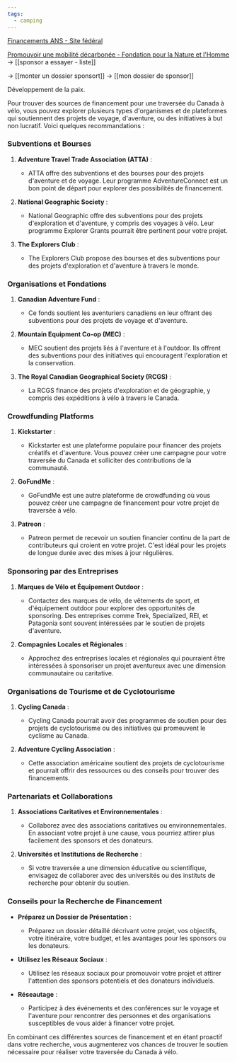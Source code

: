 ```yaml
---
tags:
  - camping
---
```

[Financements ANS - Site fédéral](https://structures.ffc.fr/outils-clubs-financements-ans/)

[Promouvoir une mobilité décarbonée - Fondation pour la Nature et l'Homme](https://www.fnh.org/mobilite-decarbonee/)
-> [[sponsor a essayer - liste]]

-> [[monter un dossier sponsort]]
-> [[mon dossier de sponsor]]

Développement de la paix.


Pour trouver des sources de financement pour une traversée du Canada à vélo, vous pouvez explorer plusieurs types d'organismes et de plateformes qui soutiennent des projets de voyage, d'aventure, ou des initiatives à but non lucratif. Voici quelques recommandations :

### Subventions et Bourses
1. **Adventure Travel Trade Association (ATTA)** :
   - ATTA offre des subventions et des bourses pour des projets d'aventure et de voyage. Leur programme AdventureConnect est un bon point de départ pour explorer des possibilités de financement.

2. **National Geographic Society** :
   - National Geographic offre des subventions pour des projets d'exploration et d'aventure, y compris des voyages à vélo. Leur programme Explorer Grants pourrait être pertinent pour votre projet.

3. **The Explorers Club** :
   - The Explorers Club propose des bourses et des subventions pour des projets d'exploration et d'aventure à travers le monde.

### Organisations et Fondations
1. **Canadian Adventure Fund** :
   - Ce fonds soutient les aventuriers canadiens en leur offrant des subventions pour des projets de voyage et d'aventure.

2. **Mountain Equipment Co-op (MEC)** :
   - MEC soutient des projets liés à l'aventure et à l'outdoor. Ils offrent des subventions pour des initiatives qui encouragent l'exploration et la conservation.

3. **The Royal Canadian Geographical Society (RCGS)** :
   - La RCGS finance des projets d'exploration et de géographie, y compris des expéditions à vélo à travers le Canada.

### Crowdfunding Platforms
1. **Kickstarter** :
   - Kickstarter est une plateforme populaire pour financer des projets créatifs et d'aventure. Vous pouvez créer une campagne pour votre traversée du Canada et solliciter des contributions de la communauté.

2. **GoFundMe** :
   - GoFundMe est une autre plateforme de crowdfunding où vous pouvez créer une campagne de financement pour votre projet de traversée à vélo.

3. **Patreon** :
   - Patreon permet de recevoir un soutien financier continu de la part de contributeurs qui croient en votre projet. C'est idéal pour les projets de longue durée avec des mises à jour régulières.

### Sponsoring par des Entreprises
1. **Marques de Vélo et Équipement Outdoor** :
   - Contactez des marques de vélo, de vêtements de sport, et d'équipement outdoor pour explorer des opportunités de sponsoring. Des entreprises comme Trek, Specialized, REI, et Patagonia sont souvent intéressées par le soutien de projets d'aventure.

2. **Compagnies Locales et Régionales** :
   - Approchez des entreprises locales et régionales qui pourraient être intéressées à sponsoriser un projet aventureux avec une dimension communautaire ou caritative.

### Organisations de Tourisme et de Cyclotourisme
1. **Cycling Canada** :
   - Cycling Canada pourrait avoir des programmes de soutien pour des projets de cyclotourisme ou des initiatives qui promeuvent le cyclisme au Canada.

2. **Adventure Cycling Association** :
   - Cette association américaine soutient des projets de cyclotourisme et pourrait offrir des ressources ou des conseils pour trouver des financements.

### Partenariats et Collaborations
1. **Associations Caritatives et Environnementales** :
   - Collaborez avec des associations caritatives ou environnementales. En associant votre projet à une cause, vous pourriez attirer plus facilement des sponsors et des donateurs.

2. **Universités et Institutions de Recherche** :
   - Si votre traversée a une dimension éducative ou scientifique, envisagez de collaborer avec des universités ou des instituts de recherche pour obtenir du soutien.

### Conseils pour la Recherche de Financement
- **Préparez un Dossier de Présentation** :
   - Préparez un dossier détaillé décrivant votre projet, vos objectifs, votre itinéraire, votre budget, et les avantages pour les sponsors ou les donateurs.
   
- **Utilisez les Réseaux Sociaux** :
   - Utilisez les réseaux sociaux pour promouvoir votre projet et attirer l'attention des sponsors potentiels et des donateurs individuels.

- **Réseautage** :
   - Participez à des événements et des conférences sur le voyage et l'aventure pour rencontrer des personnes et des organisations susceptibles de vous aider à financer votre projet.

En combinant ces différentes sources de financement et en étant proactif dans votre recherche, vous augmenterez vos chances de trouver le soutien nécessaire pour réaliser votre traversée du Canada à vélo.